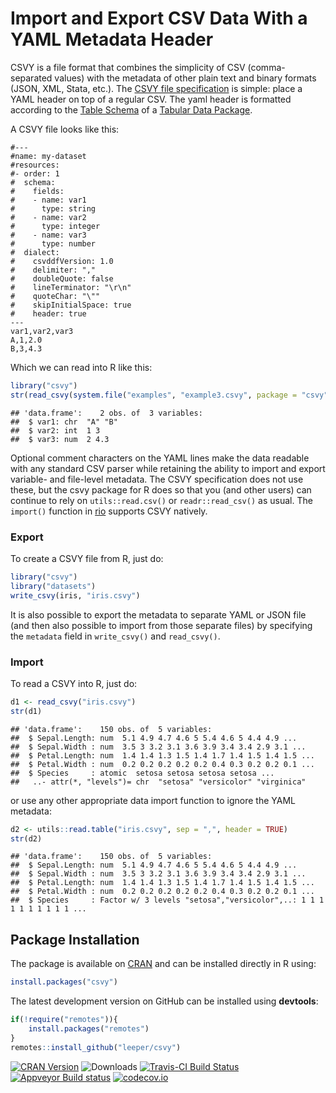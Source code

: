 
Import and Export CSV Data With a YAML Metadata Header
======================================================

CSVY is a file format that combines the simplicity of CSV (comma-separated values) with the metadata of other plain text and binary formats (JSON, XML, Stata, etc.). The [CSVY file specification](http://csvy.org/) is simple: place a YAML header on top of a regular CSV. The yaml header is formatted according to the [Table Schema](https://frictionlessdata.io/specs/table-schema/) of a [Tabular Data Package](https://frictionlessdata.io/specs/tabular-data-package/).

A CSVY file looks like this:

    #---
    #name: my-dataset
    #resources:
    #- order: 1
    #  schema:
    #    fields:
    #    - name: var1
    #      type: string
    #    - name: var2
    #      type: integer
    #    - name: var3
    #      type: number
    #  dialect:
    #    csvddfVersion: 1.0
    #    delimiter: ","
    #    doubleQuote: false
    #    lineTerminator: "\r\n"
    #    quoteChar: "\""
    #    skipInitialSpace: true
    #    header: true
    ---
    var1,var2,var3
    A,1,2.0
    B,3,4.3

Which we can read into R like this:

``` r
library("csvy")
str(read_csvy(system.file("examples", "example3.csvy", package = "csvy")))
```

    ## 'data.frame':    2 obs. of  3 variables:
    ##  $ var1: chr  "A" "B"
    ##  $ var2: int  1 3
    ##  $ var3: num  2 4.3

Optional comment characters on the YAML lines make the data readable with any standard CSV parser while retaining the ability to import and export variable- and file-level metadata. The CSVY specification does not use these, but the csvy package for R does so that you (and other users) can continue to rely on `utils::read.csv()` or `readr::read_csv()` as usual. The `import()` function in [rio](https://cran.r-project.org/package=rio) supports CSVY natively.

### Export

To create a CSVY file from R, just do:

``` r
library("csvy")
library("datasets")
write_csvy(iris, "iris.csvy")
```

It is also possible to export the metadata to separate YAML or JSON file (and then also possible to import from those separate files) by specifying the `metadata` field in `write_csvy()` and `read_csvy()`.

### Import

To read a CSVY into R, just do:

``` r
d1 <- read_csvy("iris.csvy")
str(d1)
```

    ## 'data.frame':    150 obs. of  5 variables:
    ##  $ Sepal.Length: num  5.1 4.9 4.7 4.6 5 5.4 4.6 5 4.4 4.9 ...
    ##  $ Sepal.Width : num  3.5 3 3.2 3.1 3.6 3.9 3.4 3.4 2.9 3.1 ...
    ##  $ Petal.Length: num  1.4 1.4 1.3 1.5 1.4 1.7 1.4 1.5 1.4 1.5 ...
    ##  $ Petal.Width : num  0.2 0.2 0.2 0.2 0.2 0.4 0.3 0.2 0.2 0.1 ...
    ##  $ Species     : atomic  setosa setosa setosa setosa ...
    ##   ..- attr(*, "levels")= chr  "setosa" "versicolor" "virginica"

or use any other appropriate data import function to ignore the YAML metadata:

``` r
d2 <- utils::read.table("iris.csvy", sep = ",", header = TRUE)
str(d2)
```

    ## 'data.frame':    150 obs. of  5 variables:
    ##  $ Sepal.Length: num  5.1 4.9 4.7 4.6 5 5.4 4.6 5 4.4 4.9 ...
    ##  $ Sepal.Width : num  3.5 3 3.2 3.1 3.6 3.9 3.4 3.4 2.9 3.1 ...
    ##  $ Petal.Length: num  1.4 1.4 1.3 1.5 1.4 1.7 1.4 1.5 1.4 1.5 ...
    ##  $ Petal.Width : num  0.2 0.2 0.2 0.2 0.2 0.4 0.3 0.2 0.2 0.1 ...
    ##  $ Species     : Factor w/ 3 levels "setosa","versicolor",..: 1 1 1 1 1 1 1 1 1 1 ...

Package Installation
--------------------

The package is available on [CRAN](https://cran.r-project.org/package=csvy) and can be installed directly in R using:

``` r
install.packages("csvy")
```

The latest development version on GitHub can be installed using **devtools**:

``` r
if(!require("remotes")){
    install.packages("remotes")
}
remotes::install_github("leeper/csvy")
```

[![CRAN Version](http://www.r-pkg.org/badges/version/csvy)](https://cran.r-project.org/package=csvy) ![Downloads](http://cranlogs.r-pkg.org/badges/csvy) [![Travis-CI Build Status](https://travis-ci.org/leeper/csvy.png?branch=master)](https://travis-ci.org/leeper/csvy) [![Appveyor Build status](https://ci.appveyor.com/api/projects/status/sgttgdfcql63578u?svg=true)](https://ci.appveyor.com/project/leeper/csvy) [![codecov.io](http://codecov.io/github/leeper/csvy/coverage.svg?branch=master)](http://codecov.io/github/leeper/csvy?branch=master)
